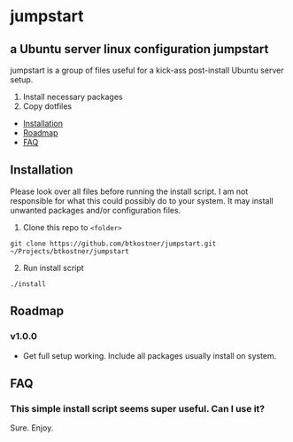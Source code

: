 # jumpstart
## a Ubuntu server linux configuration jumpstart

jumpstart is a group of files useful for a kick-ass post-install
Ubuntu server setup.

1. Install necessary packages
2. Copy dotfiles

* [Installation](#installation)
* [Roadmap](#roadmap)
* [FAQ](#faq)

## <a name="installation"></a> Installation

Please look over all files before running the install script.
I am not responsible for what this could possibly do to your system.
It may install unwanted packages and/or configuration files.

1. Clone this repo to `<folder>`

  `git clone https://github.com/btkostner/jumpstart.git ~/Projects/btkostner/jumpstart`

2. Run install script

  `./install`

## <a name="roadmap"></a> Roadmap

### v1.0.0
* Get full setup working. Include all packages usually install on system.

## <a name="faq"></a> FAQ

### This simple install script seems super useful. Can I use it?

Sure. Enjoy.
